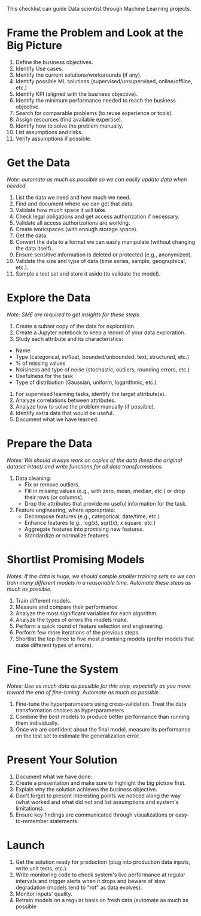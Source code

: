 This checklist can guide Data scientist through Machine Learning projects.

# Frame the Problem and Look at the Big Picture
1. Define the business objectives.
1. Identify Use cases.
1. Identify the current solutions/workarounds (if any).
1. Identify possible ML solutions (supervised/unsupervised, online/offline, etc.)
1. Identify KPI (aligned with the business objective).
1. Identify the minimum performance needed to reach the business objective.
1. Search for comparable problems (to reuse experience or tools).
1. Assign resources (find available expertise).
1. Identify how to solve the problem manually.
1. List assumptions and risks.
1. Verify assumptions if possible.

# Get the Data
*Note: automate as much as possible so we can easily update data when needed.*
1. List the data we need and how much we need.
1. Find and document where we can get that data.
1. Validate how much space it will take.
1. Check legal obligations and get access authorization if necessary.
1. Validate all access authorizations are working.
1. Create workspaces (with enough storage space).
1. Get the data.
1. Convert the data to a format we can easily manipulate (without changing the data itself).
1. Ensure sensitive information is deleted or protected (e.g., anonymized).
1. Validate the size and type of data (time series, sample, geographical, etc.).
1. Sample a test set and store it aside (to validate the model).

# Explore the Data
*Note: SME are required to get insights for these steps.*
1. Create a subset copy of the data for exploration.
1. Create a Jupyter notebook to keep a record of your data exploration.
1. Study each attribute and its characteristics:
  - Name
  - Type (categorical, in/float, bounded/unbounded, text, structured, etc.)
  - % of missing values
  - Noisiness and type of noise (stochastic, outliers, rounding errors, etc.)
  - Usefulness for the task
  - Type of distribution (Gaussian, uniform, logarithmic, etc.)
1. For supervised learning tasks, identify the target attribute(s).
1. Analyze correlations between attributes.
1. Analyze how to solve the problem manually (if possible).
1. Identify extra data that would be useful.
1. Document what we have learned.

# Prepare the Data
*Notes: We should always work on copies of the data (keep the original dataset intact) and write functions for all data transformations*
1. Data cleaning:
    - Fix or remove outliers.
    - Fill in missing values (e.g., with zero, mean, median, etc.) or drop their rows (or columns).
    - Drop the attributes that provide no useful information for the task.
1. Feature engineering, where appropriate:
    - Decompose features (e.g., categorical, date/time, etc.)
    - Enhance features (e.g., log(x), sqrt(x), x square, etc.)
    - Aggregate features into promising new features.
    - Standardize or normalize features.

# Shortlist Promising Models
*Notes: If the data is huge, we should sample smaller training sets so we can train many different models in a reasonable time. Automate these steps as much as possible.*
1. Train different models.
1. Measure and compare their performance.
1. Analyze the most significant variables for each algorithm.
1. Analyze the types of errors the models make.
1. Perform a quick round of feature selection and engineering.
1. Perform few more iterations of the previous steps.
1. Shortlist the top three to five most promising models (prefer models that make different types of errors).

# Fine-Tune the System
*Notes: Use as much data as possible for this step, especially as you move toward the end of fine-tuning. Automate as much as possible.*
1. Fine-tune the hyperparameters using cross-validation. Treat the data transformation choices as hyperparameters.
1. Combine the best models to produce better performance than running them individually.
1. Once we are confident about the final model, measure its performance on the test set to estimate the generalization error.

# Present Your Solution
1. Document what we have done.
1. Create a presentation and make sure to highlight the big picture first.
1. Explain why the solution achieves the business objective.
1. Don't forget to present interesting points we noticed along the way (what worked and what did not and list assumptions and system's limitations).
1. Ensure key findings are communicated through visualizations or easy-to-remember statements.

# Launch
1. Get the solution ready for production (plug into production data inputs, write unit tests, etc.).
1. Write monitoring code to check system's live performance at regular intervals and trigger alerts when it drops and beware of slow degradation (models tend to "rot" as data evolves).
1. Monitor inputs' quality.
1. Retrain models on a regular basis on fresh data (automate as much as possible
